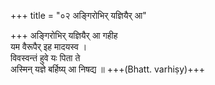 +++
title = "०२ अङ्गिरोभिर् यज्ञियैर् आ"

+++
अङ्गिरोभिर् यज्ञियैर् आ गहीह  
यम वैरूपैर् इह मादयस्व ।  
विवस्वन्तं हुवे यः पिता ते  
अस्मिन् यज्ञे बर्हिष्य् आ निषद्य ॥ +++(Bhatt. varhiṣy)+++